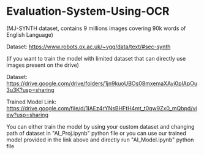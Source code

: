 # Evaluation-System-Using-OCR

(MJ-SYNTH dataset, contains 9 millions images covering 90k words of English Language)

Dataset: https://www.robots.ox.ac.uk/~vgg/data/text/#sec-synth

(if you want to train the model with limited dataset that can directly use images present on the drive)

Dataset: https://drive.google.com/drive/folders/1jn9kuoUBOs08mxemaXAyi0pIApOu3u3K?usp=sharing

Trained Model Link: https://drive.google.com/file/d/1IAEz4rYNsBHFtH4mt_t0qw9Zx0_mQbpd/view?usp=sharing


You can either train the model by using your custom dataset and changing path of dataset in "AI_Proj.ipynb" python file or you can use our trained model provided in the link above and directly run "AI_Model.ipynb" python file

